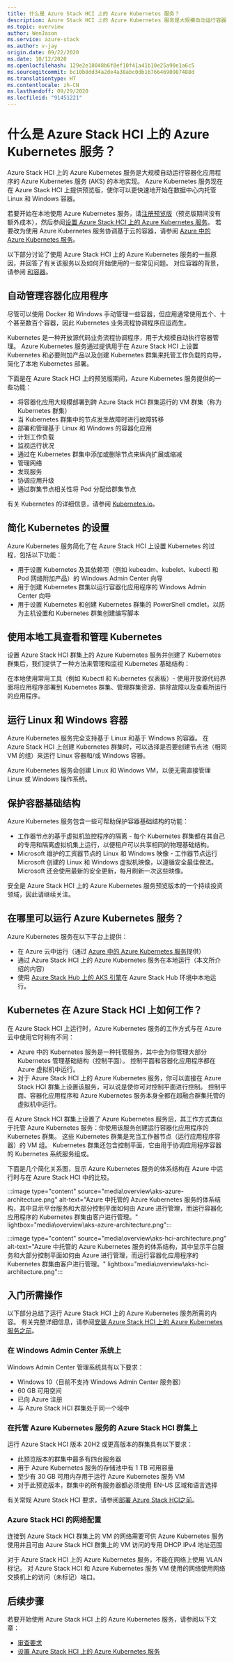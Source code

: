 ```yaml
---
title: 什么是 Azure Stack HCI 上的 Azure Kubernetes 服务？
description: Azure Stack HCI 上的 Azure Kubernetes 服务是大规模自动运行容器化应用程序的 Azure Kubernetes 服务 (AKS) 的本地实现。
ms.topic: overview
author: WenJason
ms.service: azure-stack
ms.author: v-jay
origin.date: 09/22/2020
ms.date: 10/12/2020
ms.openlocfilehash: 129e2e18048b6f0ef10f41a41b10e25a90e1a6c5
ms.sourcegitcommit: bc10b8dd34a2de4a38abc0db167664690987488d
ms.translationtype: HT
ms.contentlocale: zh-CN
ms.lasthandoff: 09/29/2020
ms.locfileid: "91451221"
---
```

# <a name="what-is-azure-kubernetes-service-on-azure-stack-hci"></a>什么是 Azure Stack HCI 上的 Azure Kubernetes 服务？

Azure Stack HCI 上的 Azure Kubernetes 服务是大规模自动运行容器化应用程序的 Azure Kubernetes 服务 (AKS) 的本地实现。 Azure Kubernetes 服务现在在 Azure Stack HCI 上提供预览版，使你可以更快速地开始在数据中心内托管 Linux 和 Windows 容器。

若要开始在本地使用 Azure Kubernetes 服务，请[注册预览版](https://aka.ms/AKS-HCI-Evaluate)（预览版期间没有额外成本），然后参阅[设置 Azure Stack HCI 上的 Azure Kubernetes 服务](setup.md)。 若要改为使用 Azure Kubernetes 服务协调基于云的容器，请参阅 [Azure 中的 Azure Kubernetes 服务](/aks/intro-kubernetes)。

以下部分讨论了使用 Azure Stack HCI 上的 Azure Kubernetes 服务的一些原因，并回答了有关该服务以及如何开始使用的一些常见问题。 对应容器的背景，请参阅 [ 和容器](https://docs.microsoft.com/virtualization/windowscontainers/about/)。

## <a name="automate-management-of-containerized-applications"></a>自动管理容器化应用程序

尽管可以使用 Docker 和 Windows 手动管理一些容器，但应用通常使用五个、十个甚至数百个容器，因此 Kubernetes 业务流程协调程序应运而生。

Kubernetes 是一种开放源代码业务流程协调程序，用于大规模自动执行容器管理。 Azure Kubernetes 服务通过提供用于在 Azure Stack HCI 上设置 Kubernetes 和必要附加产品以及创建 Kubernetes 群集来托管工作负载的向导，简化了本地 Kubernetes 部署。

下面是在 Azure Stack HCI 上的预览版期间，Azure Kubernetes 服务提供的一些功能：

- 将容器化应用大规模部署到跨 Azure Stack HCI 群集运行的 VM 群集（称为 Kubernetes 群集）
- 当 Kubernetes 群集中的节点发生故障时进行故障转移
- 部署和管理基于 Linux 和 Windows 的容器化应用
- 计划工作负载
- 监视运行状况
- 通过在 Kubernetes 群集中添加或删除节点来纵向扩展或缩减
- 管理网络
- 发现服务
- 协调应用升级
- 通过群集节点相关性将 Pod 分配给群集节点

有关 Kubernetes 的详细信息，请参阅 [Kubernetes.io](https://kubernetes.io)。

## <a name="simplify-setting-up-kubernetes"></a>简化 Kubernetes 的设置

Azure Kubernetes 服务简化了在 Azure Stack HCI 上设置 Kubernetes 的过程，包括以下功能：

- 用于设置 Kubernetes 及其依赖项（例如 kubeadm、kubelet、kubectl 和 Pod 网络附加产品）的 Windows Admin Center 向导
- 用于创建 Kubernetes 群集以运行容器化应用程序的 Windows Admin Center 向导
- 用于设置 Kubernetes 和创建 Kubernetes 群集的 PowerShell cmdlet，以防为主机设置和 Kubernetes 群集创建编写脚本

## <a name="view-and-manage-kubernetes-using-on-premises-tools"></a>使用本地工具查看和管理 Kubernetes
设置 Azure Stack HCI 群集上的 Azure Kubernetes 服务并创建了 Kubernetes 群集后，我们提供了一种方法来管理和监视 Kubernetes 基础结构：

在本地使用常用工具（例如 Kubectl 和 Kubernetes 仪表板）- 使用开放源代码界面将应用程序部署到 Kubernetes 群集、管理群集资源、排除故障以及查看所运行的应用程序。
## <a name="run-linux-and-windows-containers"></a>运行 Linux 和 Windows 容器

Azure Kubernetes 服务完全支持基于 Linux 和基于 Windows 的容器。 在 Azure Stack HCI 上创建 Kubernetes 群集时，可以选择是否要创建节点池（相同 VM 的组）来运行 Linux 容器和/或 Windows 容器。 

Azure Kubernetes 服务会创建 Linux 和 Windows VM，以便无需直接管理 Linux 或 Windows 操作系统。

## <a name="secure-your-container-infrastructure"></a>保护容器基础结构

Azure Kubernetes 服务包含一些可帮助保护容器基础结构的功能：

- 工作器节点的基于虚拟机监控程序的隔离 - 每个 Kubernetes 群集都在其自己的专用和隔离虚拟机集上运行，以便租户可以共享相同的物理基础结构。
- Microsoft 维护的工资器节点的 Linux 和 Windows 映像 - 工作器节点运行 Microsoft 创建的 Linux 和 Windows 虚拟机映像，以遵循安全最佳做法。 Microsoft 还会使用最新的安全更新，每月刷新一次这些映像。

安全是 Azure Stack HCI 上的 Azure Kubernetes 服务预览版本的一个持续投资领域，因此请继续关注。

## <a name="where-can-i-run-azure-kubernetes-service"></a>在哪里可以运行 Azure Kubernetes 服务？

Azure Kubernetes 服务在以下平台上提供：

- 在 Azure 云中运行（通过 [Azure 中的 Azure Kubernetes 服务](/aks/intro-kubernetes)提供）
- 通过 Azure Stack HCI 上的 Azure Kubernetes 服务在本地运行（本文所介绍的内容）
- 使用 [Azure Stack Hub 上的 AKS 引擎](../user/azure-stack-kubernetes-aks-engine-overview.md)在 Azure Stack Hub 环境中本地运行。

## <a name="how-does-kubernetes-work-on-azure-stack-hci"></a>Kubernetes 在 Azure Stack HCI 上如何工作？

在 Azure Stack HCI 上运行时，Azure Kubernetes 服务的工作方式与在 Azure 云中使用它时稍有不同：

- Azure 中的 Kubernetes 服务是一种托管服务，其中会为你管理大部分 Kubernetes 管理基础结构（控制平面）。 控制平面和容器化应用程序都在 Azure 虚拟机中运行。
- 对于 Azure Stack HCI 上的 Azure Kubernetes 服务，你可以直接在 Azure Stack HCI 群集上设置该服务，可以说是使你可对控制平面进行控制。 控制平面、容器化应用程序和 Azure Kubernetes 服务本身全都在超融合群集托管的虚拟机中运行。

在 Azure Stack HCI 群集上设置了 Azure Kubernetes 服务后，其工作方式类似于托管 Azure Kubernetes 服务：你使用该服务创建运行容器化应用程序的 Kubernetes 群集。 这些 Kubernetes 群集是充当工作器节点（运行应用程序容器）的 VM 组。 Kubernetes 群集还包含控制平面，它由用于协调应用程序容器的 Kubernetes 系统服务组成。

下面是几个简化关系图，显示 Azure Kubernetes 服务的体系结构在 Azure 中运行时与在 Azure Stack HCI 中的比较。

:::image type="content" source="media\overview\aks-azure-architecture.png" alt-text="Azure 中托管的 Azure Kubernetes 服务的体系结构，其中显示平台服务和大部分控制平面如何由 Azure 进行管理，而运行容器化应用程序的 Kubernetes 群集由客户进行管理。" lightbox="media\overview\aks-azure-architecture.png":::

:::image type="content" source="media\overview\aks-hci-architecture.png" alt-text="Azure 中托管的 Azure Kubernetes 服务的体系结构，其中显示平台服务和大部分控制平面如何由 Azure 进行管理，而运行容器化应用程序的 Kubernetes 群集由客户进行管理。" lightbox="media\overview\aks-hci-architecture.png":::

## <a name="what-you-need-to-get-started"></a>入门所需操作

以下部分总结了运行 Azure Stack HCI 上的 Azure Kubernetes 服务所需的内容。 有关完整详细信息，请参阅[安装 Azure Stack HCI 上的 Azure Kubernetes 服务之前](system-requirements.md)。

### <a name="on-your-windows-admin-center-system"></a>在 Windows Admin Center 系统上

Windows Admin Center 管理系统具有以下要求：

- Windows 10（目前不支持 Windows Admin Center 服务器）
- 60 GB 可用空间
- 已向 Azure 注册
- 与 Azure Stack HCI 群集处于同一个域中

### <a name="on-the-azure-stack-hci-cluster-that-hosts-azure-kubernetes-service"></a>在托管 Azure Kubernetes 服务的 Azure Stack HCI 群集上

运行 Azure Stack HCI 版本 20H2 或更高版本的群集具有以下要求：

- 此预览版本的群集中最多有四台服务器
- 用于 Azure Kubernetes 服务的存储池中有 1 TB 可用容量
- 至少有 30 GB 可用内存用于运行 Azure Kubernetes 服务 VM
- 对于此预览版本，群集中的所有服务器都必须使用 EN-US 区域和语言选择

有关常规 Azure Stack HCI 要求，请参阅[部署 Azure Stack HCI之前](../hci/deploy/before-you-start.md)。

### <a name="the-network-configuration-for-azure-stack-hci"></a>Azure Stack HCI 的网络配置

连接到 Azure Stack HCI 群集上的 VM 的网络需要可供 Azure Kubernetes 服务使用并且可由 Azure Stack HCI 群集上的 VM 访问的专用 DHCP IPv4 地址范围

对于 Azure Stack HCI 上的 Azure Kubernetes 服务，不能在网络上使用 VLAN 标记。 对 Azure Stack HCI 和 Azure Kubernetes 服务 VM 使用的网络使用网络交换机上的访问（未标记）端口。

## <a name="next-steps"></a>后续步骤

若要开始使用 Azure Stack HCI 上的 Azure Kubernetes 服务，请参阅以下文章：

- [审查要求](system-requirements.md)
- [设置 Azure Stack HCI 上的 Azure Kubernetes 服务](create-kubernetes-cluster.md)
